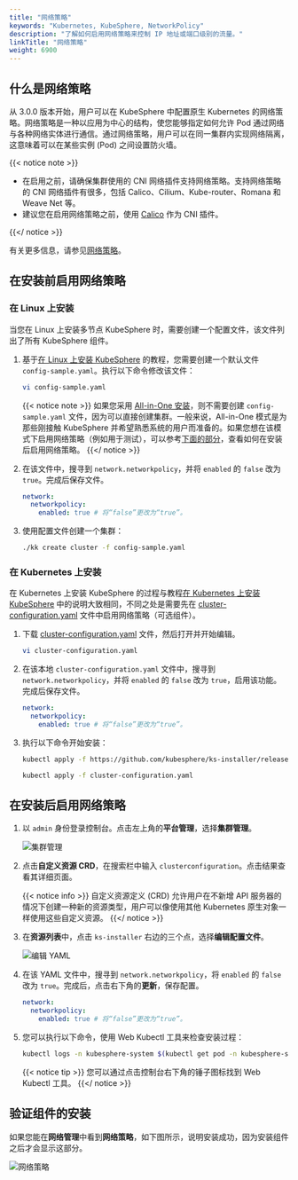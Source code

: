 ```yaml
---
title: "网络策略"
keywords: "Kubernetes, KubeSphere, NetworkPolicy"
description: "了解如何启用网络策略来控制 IP 地址或端口级别的流量。"
linkTitle: "网络策略"
weight: 6900
---
```


## 什么是网络策略

从 3.0.0 版本开始，用户可以在 KubeSphere 中配置原生 Kubernetes 的网络策略。网络策略是一种以应用为中心的结构，使您能够指定如何允许 Pod 通过网络与各种网络实体进行通信。通过网络策略，用户可以在同一集群内实现网络隔离，这意味着可以在某些实例 (Pod) 之间设置防火墙。

{{< notice note >}}

- 在启用之前，请确保集群使用的 CNI 网络插件支持网络策略。支持网络策略的 CNI 网络插件有很多，包括 Calico、Cilium、Kube-router、Romana 和 Weave Net 等。
- 建议您在启用网络策略之前，使用 [Calico](https://www.projectcalico.org/) 作为 CNI 插件。

{{</ notice >}}

有关更多信息，请参见[网络策略](https://kubernetes.io/zh/docs/concepts/services-networking/network-policies/)。

## 在安装前启用网络策略

### 在 Linux 上安装

当您在 Linux 上安装多节点 KubeSphere 时，需要创建一个配置文件，该文件列出了所有 KubeSphere 组件。

1. 基于[在 Linux 上安装 KubeSphere](../../installing-on-linux/introduction/multioverview/) 的教程，您需要创建一个默认文件 `config-sample.yaml`。执行以下命令修改该文件：

    ```bash
    vi config-sample.yaml
    ```

    {{< notice note >}}
如果您采用 [All-in-One 安装](../../quick-start/all-in-one-on-linux/)，则不需要创建 `config-sample.yaml` 文件，因为可以直接创建集群。一般来说，All-in-One 模式是为那些刚接触 KubeSphere 并希望熟悉系统的用户而准备的。如果您想在该模式下启用网络策略（例如用于测试），可以参考[下面的部分](#在安装后启用网络策略)，查看如何在安装后启用网络策略。
    {{</ notice >}}

2. 在该文件中，搜寻到 `network.networkpolicy`，并将 `enabled` 的 `false` 改为 `true`。完成后保存文件。

    ```yaml
    network:
      networkpolicy:
        enabled: true # 将“false”更改为“true”。
    ```

3. 使用配置文件创建一个集群：

    ```bash
    ./kk create cluster -f config-sample.yaml
    ```

### 在 Kubernetes 上安装

在 Kubernetes 上安装 KubeSphere 的过程与教程[在 Kubernetes 上安装 KubeSphere](../../installing-on-kubernetes/introduction/overview/) 中的说明大致相同，不同之处是需要先在 [cluster-configuration.yaml](https://github.com/kubesphere/ks-installer/releases/download/v3.1.0/cluster-configuration.yaml) 文件中启用网络策略（可选组件）。

1. 下载 [cluster-configuration.yaml](https://github.com/kubesphere/ks-installer/releases/download/v3.1.0/cluster-configuration.yaml) 文件，然后打开并开始编辑。

    ```bash
    vi cluster-configuration.yaml
    ```

2. 在该本地 `cluster-configuration.yaml` 文件中，搜寻到 `network.networkpolicy`，并将 `enabled` 的 `false` 改为 `true`，启用该功能。完成后保存文件。

    ```yaml
    network:
      networkpolicy:
        enabled: true # 将“false”更改为“true”。
    ```

3. 执行以下命令开始安装：

    ```bash
    kubectl apply -f https://github.com/kubesphere/ks-installer/releases/download/v3.1.0/kubesphere-installer.yaml

    kubectl apply -f cluster-configuration.yaml
    ```

## 在安装后启用网络策略

1. 以 `admin` 身份登录控制台。点击左上角的**平台管理**，选择**集群管理**。
   
    ![集群管理](/images/docs/zh-cn/enable-pluggable-components/network-policies/clusters-management.png)
    
2. 点击**自定义资源 CRD**，在搜索栏中输入 `clusterconfiguration`。点击结果查看其详细页面。

    {{< notice info >}}
自定义资源定义 (CRD) 允许用户在不新增 API 服务器的情况下创建一种新的资源类型，用户可以像使用其他 Kubernetes 原生对象一样使用这些自定义资源。
    {{</ notice >}}

3. 在**资源列表**中，点击 `ks-installer` 右边的三个点，选择**编辑配置文件**。

    ![编辑 YAML](/images/docs/zh-cn/enable-pluggable-components/network-policies/edit-yaml.PNG)

4. 在该 YAML 文件中，搜寻到 `network.networkpolicy`，将 `enabled` 的 `false` 改为 `true`。完成后，点击右下角的**更新**，保存配置。

    ```yaml
    network:
      networkpolicy:
        enabled: true # 将“false”更改为“true”。
    ```

5. 您可以执行以下命令，使用 Web Kubectl 工具来检查安装过程：

    ```bash
    kubectl logs -n kubesphere-system $(kubectl get pod -n kubesphere-system -l app=ks-install -o jsonpath='{.items[0].metadata.name}') -f
    ```

    {{< notice tip >}}
您可以通过点击控制台右下角的锤子图标找到 Web Kubectl 工具。
    {{</ notice >}}

## 验证组件的安装

如果您能在**网络管理**中看到**网络策略**，如下图所示，说明安装成功，因为安装组件之后才会显示这部分。

![网络策略](/images/docs/zh-cn/enable-pluggable-components/network-policies/network-policy.PNG)